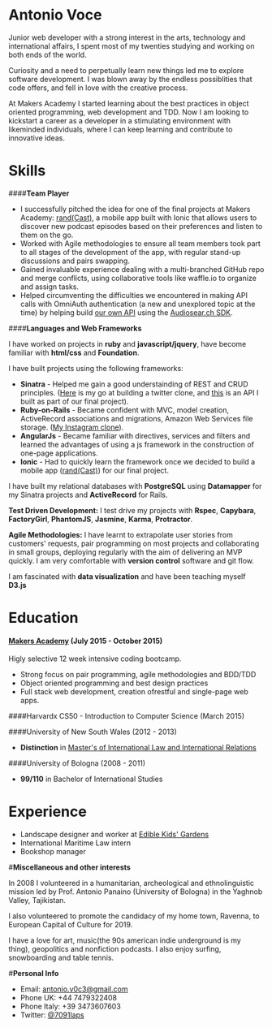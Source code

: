 # **Antonio Voce**

Junior web developer with a strong interest in the arts, technology and international affairs, I spent most of my twenties studying and working on both ends of the world.

Curiosity and a need to perpetually learn new things led me to explore software development. I was blown away by the endless possiblities that code offers, and fell in love with the creative process.

At Makers Academy I started learning about the best practices in object oriented programming, web development and TDD. Now I am looking to kickstart a career as a developer in a stimulating environment with likeminded individuals, where I can keep learning and contribute to innovative ideas.

# **Skills**

####**Team Player**

- I successfully pitched the idea for one of the final projects at Makers Academy: [rand(Cast)](https://github.com/ShuflCast/randCast), a mobile app built with Ionic that allows users to discover new podcast episodes based on their preferences and listen to them on the go.  
- Worked with Agile methodologies to ensure all team members took part to all stages of the development of the app, with regular stand-up discussions and pairs swapping.
- Gained invaluable experience dealing with a multi-branched GitHub repo and merge conflicts, using collaborative tools like waffle.io to organize and assign tasks.
- Helped circumventing the difficulties we encountered in making API calls with OmniAuth authentication (a new and unexplored topic at the time) by helping build [our own API](https://github.com/ShuflCast/podcast_api_sinatra) using the [Audiosear.ch SDK](https://github.com/popuparchive/audiosearch-client-ruby). 


####**Languages and Web Frameworks**

I have worked on projects in **ruby** and **javascript/jquery**, have become familiar with **html/css** and **Foundation**.

I have built projects using the following frameworks:
- **Sinatra** - Helped me gain a good understainding of REST and CRUD principles. ([Here](https://github.com/7091lapS/chitter-challenge) is my go at building a twitter clone, and [this](https://github.com/ShuflCast/podcast_api_sinatra) is an API I built as part of our final project).
- **Ruby-on-Rails** - Became confident with MVC, model creation, ActiveRecord associations and migrations, Amazon Web Services file storage. ([My Instagram clone](https://github.com/7091lapS/instagram-challenge)).   
- **AngularJs** - Became familiar with directives, services and filters and learned the advantages of using a js framework in the construction of one-page applications.
- **Ionic** - Had to quickly learn the framework once we decided to build a mobile app ([rand(Cast)](https://github.com/ShuflCast/randCast)) for our final project.

I have built my relational databases with **PostgreSQL** using **Datamapper** for my Sinatra projects and **ActiveRecord** for Rails.

**Test Driven Development:** I test drive my projects with **Rspec**, **Capybara**, **FactoryGirl**, **PhantomJS**, **Jasmine**, **Karma**, **Protractor**.

**Agile Methodologies:** I have learnt to extrapolate user stories from customers' requests, pair programming on most projects and collaborating in small groups, deploying regularly with the aim of delivering an MVP quickly. I am very comfortable with **version control** software and git flow.


I am fascinated with **data visualization** and have been teaching myself **D3.js**

# **Education**

#### [Makers Academy](http://www.makersacademy.com) (July 2015 - October 2015)

Higly selective 12 week intensive coding bootcamp.
- Strong focus on pair programming, agile methodologies and BDD/TDD
- Object oriented programming and best design practices
- Full stack web development, creation ofrestful and single-page web apps.

####Harvardx CS50 - Introduction to Computer Science (March 2015)


####University of New South Wales (2012 - 2013)

- **Distinction** in [Master's of International Law and International Relations](http://www.law.unsw.edu.au/future-students/programs/master-international-law-international-relations)


####University of Bologna (2008 - 2011)

- **99/110** in Bachelor of International Studies


# **Experience**

- Landscape designer and worker at [Edible Kids' Gardens](http://www.ediblekidsgardens.com.au)
- International Maritime Law intern
- Bookshop manager

#**Miscellaneous and other interests**

In 2008 I volunteered in a humanitarian, archeological and ethnolinguistic mission led by Prof. Antonio Panaino (University of Bologna) in the Yaghnob Valley, Tajikistan.

I also volunteered to promote the candidacy of my home town, Ravenna, to European Capital of Culture for 2019.

I have a love for art, music(the 90s american indie underground is my thing), geopolitics and nonfiction podcasts. I also enjoy surfing, snowboarding and table tennis. 

#**Personal Info**

- Email: [antonio.v0c3@gmail.com](antonio.v0c3@gmail.com)
- Phone UK: +44 7479322408 
- Phone Italy: +39 3473607603
- Twitter: [@7091laps](https://twitter.com/7091lapS)

